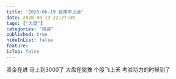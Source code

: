 ```yaml
---
title: '2020-06-19 犹豫中上涨'
date: 2020-06-19 22:27:09
tags: ["大盘"]
categories: "投资"
published: true
hideInList: false
feature: 
isTop: false
---
```

资金在进
马上到3000了
大盘在犹豫
个股飞上天
考验功力的时候到了
<!-- more -->
